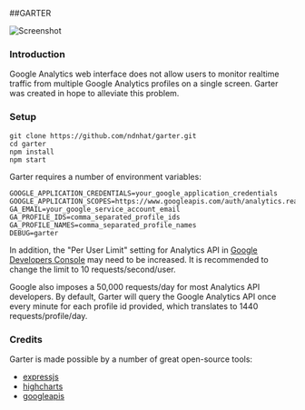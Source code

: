 ##GARTER

![Screenshot](http://ndnhat.github.io/garter/images/dashboard.png)

### Introduction
Google Analytics web interface does not allow users to monitor realtime traffic from multiple Google Analytics profiles on a single screen. Garter was created in hope to alleviate this problem. 


### Setup

```
git clone https://github.com/ndnhat/garter.git
cd garter
npm install
npm start
```
Garter requires a number of environment variables:
```
GOOGLE_APPLICATION_CREDENTIALS=your_google_application_credentials
GOOGLE_APPLICATION_SCOPES=https://www.googleapis.com/auth/analytics.readonly
GA_EMAIL=your_google_service_account_email
GA_PROFILE_IDS=comma_separated_profile_ids
GA_PROFILE_NAMES=comma_separated_profile_names
DEBUG=garter
```

In addition, the "Per User Limit" setting for Analytics API in [Google Developers Console](https://console.developers.google.com) may need to be increased. It is recommended to change the limit to 10 requests/second/user. 

Google also imposes a 50,000 requests/day for most Analytics API developers. By default, Garter will query the Google Analytics API once every minute for each profile id provided, which translates to 1440 requests/profile/day. 

### Credits
Garter is made possible by a number of great open-source tools:

* [expressjs](http://expressjs.com)
* [highcharts](http://www.highcharts.com/)
* [googleapis](https://github.com/google/google-api-nodejs-client/)
